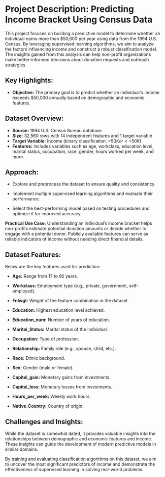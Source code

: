 # Project Description: Predicting Income Bracket Using Census Data
This project focuses on building a predictive model to determine whether an individual earns more than $50,000 per year using data from the 1994 U.S. Census. By leveraging supervised learning algorithms, we aim to analyze the factors influencing income and construct a robust classification model. The insights gained from this analysis can help non-profit organizations make better-informed decisions about donation requests and outreach strategies.

## Key Highlights:

- **Objective:** The primary goal is to predict whether an individual's income exceeds $50,000 annually based on demographic and economic features.

## Dataset Overview:
- **Source:** 1994 U.S. Census Bureau database
- **Size:** 32,560 rows with 14 independent features and 1 target variable
- **Target Variable:** Income (binary classification: >$50K or <=$50K)
- **Features:** Includes variables such as age, workclass, education level, marital status, occupation, race, gender, hours worked per week, and more.
  
## Approach:

- Explore and preprocess the dataset to ensure quality and consistency.

- Implement multiple supervised learning algorithms and evaluate their performance.

- Select the best-performing model based on testing procedures and optimize it for improved accuracy.

**Practical Use Case:** Understanding an individual’s income bracket helps non-profits estimate potential donation amounts or decide whether to engage with a potential donor. Publicly available features can serve as reliable indicators of income without needing direct financial details.

## Dataset Features:

Below are the key features used for prediction:

- **Age:** Range from 17 to 90 years.

- **Workclass:** Employment type (e.g., private, government, self-employed).

- **Fnlwgt:** Weight of the feature combination in the dataset.

- **Education:** Highest education level achieved.

- **Education_num:** Number of years of education.

- **Marital_Status:** Marital status of the individual.

- **Occupation:** Type of profession.

- **Relationship:** Family role (e.g., spouse, child, etc.).

- **Race:** Ethnic background.

- **Sex:** Gender (male or female).

- **Capital_gain:** Monetary gains from investments.

- **Capital_loss:** Monetary losses from investments.

- **Hours_per_week:** Weekly work hours.

- **Native_Country:** Country of origin.

## Challenges and Insights:

While the dataset is somewhat dated, it provides valuable insights into the relationships between demographic and economic features and income. These insights can guide the development of modern predictive models in similar domains.

By training and evaluating classification algorithms on this dataset, we aim to uncover the most significant predictors of income and demonstrate the effectiveness of supervised learning in solving real-world problems.
